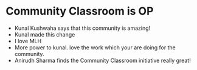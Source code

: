 # Community Classroom is OP

- Kunal Kushwaha says that this community is amazing!
- Kunal made this change
- I love MLH
- More power to kunal. love the work which your are doing for the community.
- Anirudh Sharma finds the Community Classroom initiative really great!
